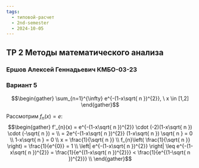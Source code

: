 ```yaml
---
tags:
  - типовой-расчет
  - 2nd-semester
  - 2024-10-05
---
```


## ТР 2 Методы математического анализа

### Ершов Алексей Геннадьевич КМБО-03-23

### Вариант 5

$$\begin{gather}
\sum_{n=1}^{\infty} e^{-(1-x\sqrt{ n })^{2}}, \ x \in [1,2]
\end{gather}$$

Рассмотрим $f_{n}(x) = e^{}$:
$$\begin{gather}
f'_{n}(x) = e^{-(1-x\sqrt{ n })^{2}} \cdot (-2)(1-x\sqrt{ n }) \cdot (-\sqrt{ n }) = \\
= 2e^{-(1-x\sqrt{ n })^{2}} (1-x\sqrt{ n }) \sqrt{ n } = 0 \\
1-x\sqrt{ n } = 0 \\
x = \frac{1}{\sqrt{ n }} \\
f_{n}\left( \frac{1}{\sqrt{ n }} \right) = \frac{1}{e^{0}} = 1 \\
\left| e^{-(1-x\sqrt{ n })^{2}} \right| \leq e^{-(1-x\sqrt{ n })^{2}} = \frac{1}{e^{(1-x\sqrt{ n })^{2}}} < \frac{1}{e^{(1-\sqrt{ n })^{2}}} \\
\end{gather}$$